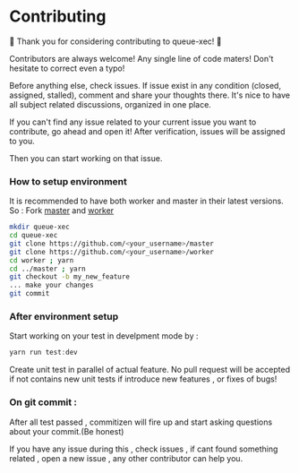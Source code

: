 # Contributing
 🎉 Thank you for considering contributing to queue-xec! 🎉

Contributors are always welcome! Any single line of code maters! Don't hesitate to correct even a typo!

Before anything else, check issues.
If issue exist in any condition (closed, assigned, stalled), comment and share your thoughts there. It's nice to have all subject related discussions, organized in one place.

If you can't find any issue related to your current issue you want to contribute, go ahead and open it! After verification, issues will be assigned to you.

Then you can start working on that issue.

### How to setup environment

It is recommended to have both worker and master in their latest versions. So :
Fork [master](https://github.com/queue-xec/maste) and [worker](https://github.com/queue-xec/worker)

```bash
mkdir queue-xec
cd queue-xec
git clone https://github.com/<your_username>/master
git clone https://github.com/<your_username>/worker
cd worker ; yarn
cd ../master ; yarn
git checkout -b my_new_feature
... make your changes
git commit
```

### After environment setup
Start working on your test in develpment mode by :
```js
yarn run test:dev
```
Create unit test in parallel of actual feature.
No pull request will be accepted if not contains new unit tests if introduce new features , or fixes of bugs!


### On git commit :
After all test passed , commitizen will fire up and start asking questions about your commit.(Be honest)

If you have any issue during this , check issues , if cant found something related , open a new issue , any other contributor can help you.

